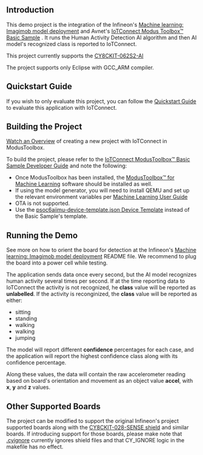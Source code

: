 ## Introduction

This demo project is the integration of the 
Infineon's [Machine learning: Imagimob model deployment](https://github.com/Infineon/mtb-example-ml-imagimob-deploy/tree/release-v1.1.0)
and Avnet's [IoTConnect Modus Toolbox&trade; Basic Sample](https://github.com/avnet-iotconnect/avnet-iotc-mtb-basic-example/tree/release-v6.0.0)
. It runs the Human Activity Detection AI algorithm and then AI model's recognized class is reported to IoTConnect.

This project currently supports the [CY8CKIT-062S2-AI](https://www.infineon.com/cms/en/product/evaluation-boards/cy8ckit-062s2-ai/)

The project supports only Eclipse with GCC_ARM compiler.

## Quickstart Guide

If you wish to only evaluate this project, you can follow the [Quickstart Guide](QUICKSTART.md) to evaluate this application with IoTConnect.


## Building the Project

[Watch an Overview](https://saleshosted.z13.web.core.windows.net/media/ifx/videos/IFX%20Modus%20with%20IoTConnect.mp4) of creating a new project with IoTConnect in ModusToolbox.

To build the project, please refer to the
[IoTConnect ModusToolbox&trade; Basic Sample Developer Guide](https://github.com/avnet-iotconnect/avnet-iotc-mtb-basic-example/tree/release-v6.0.0/DEVELOPER_GUIDE.md)
and note the following:
- Once ModusToolbox has been installed, the
    [ModusToolbox&trade; for Machine Learning](https://softwaretools.infineon.com/tools/com.ifx.tb.tool.modustoolboxpackmachinelearning)
    software should be installed as well.
- If using the model generator, you will need to install QEMU and set up the relevant environment variables
    per [Machine Learning User Guide](https://www.infineon.com/dgdl/Infineon-Infineon-ModusToolbox_Machine_Learning_User_Guide-UserManual-v02_00-EN-UserManual-v09_00-EN.pdf?fileId=8ac78c8c83cd308101840de7e95a09df)
- OTA is not supported.
- Use the [psoc6aiimu-device-template.json Device Template](files/psoc6aiimu-device-template.json) instead of the Basic Sample's template.

## Running the Demo

See more on how to orient the board for detection at the
Infineon's [Machine learning: Imagimob model deployment](https://github.com/Infineon/mtb-example-ml-imagimob-deploy/tree/release-v1.1.0) 
README file. We recommend to plug the board into a power cell while testing.

The application sends data once every second, but the AI model recognizes human activity several times
per second. If at the time reporting data to IoTConnect the activity is not recognized, he **class** value will be reported as **unlabelled**.
If the activity is reconginized, the **class** value will be reported as either:
* sitting
* standing
* walking
* walking
* jumping

The model will report different **confidence** percentages for each case, and the application will report
the highest confidence class along with its confidence percentage.

Along these values, the data will contain the raw accelerometer reading based on board's orientation and movement 
as an object value **accel**, with **x**, **y** and **z** values.

## Other Supported Boards

The project  can be modified to support the original Infineon's project supported boards along with the
[CY8CKIT-028-SENSE shield](https://www.infineon.com/cms/en/product/evaluation-boards/cy8ckit-028-sense/) and similar boards.
If introducing support for those boards, please make note that [.cyignore](.cyignore) currently ignores shield files and
that CY_IGNORE logic in the makefile has no effect.



